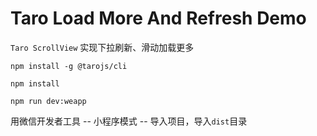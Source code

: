 Taro Load More And Refresh Demo
===============================
`Taro ScrollView` 实现下拉刷新、滑动加载更多
```shell script
npm install -g @tarojs/cli

npm install

npm run dev:weapp
```
用微信开发者工具 -- 小程序模式 -- 导入项目，导入`dist`目录
